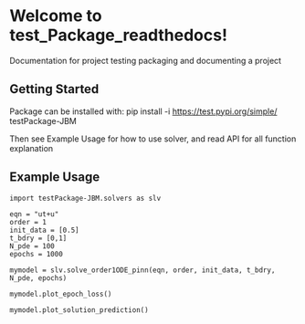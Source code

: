 # Welcome to test_Package_readthedocs!

Documentation for project testing packaging and documenting a project

## Getting Started

Package can be installed with: pip install -i https://test.pypi.org/simple/ testPackage-JBM

Then see Example Usage for how to use solver, and read API for all function explanation

## Example Usage

    import testPackage-JBM.solvers as slv

    eqn = "ut+u"
    order = 1
    init_data = [0.5]
    t_bdry = [0,1]
    N_pde = 100
    epochs = 1000

    mymodel = slv.solve_order1ODE_pinn(eqn, order, init_data, t_bdry, N_pde, epochs)

    mymodel.plot_epoch_loss()

    mymodel.plot_solution_prediction()
